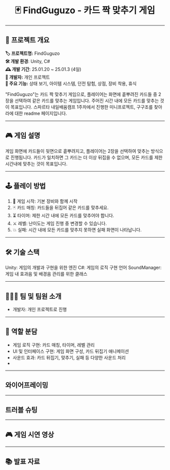<div align="center">

# 🃏 FindGuguzo - 카드 짝 맞추기 게임

</div>

---

## 📌 프로젝트 개요
**🏷 프로젝트명:** FindGuguzo  
**🛠 개발 환경**: Unity, C#  
**🕰️ 개발 기간**: 25.01.20 ~ 25.01.3 (4일)  
**👤 개발자:** 개인 프로젝트  
**🎯 주요 기능:** 상태 보기, 아이템 시스템, 던전 탐험, 상점, 장비 착용, 휴식  

"FindGuguzo"는 카드 짝 맞추기 게임으로, 플레이어는 화면에 흩뿌려진 카드들 중 2장을 선택하여 같은 카드를 맞추는 게임입니다. 주어진 시간 내에 모든 카드를 맞추는 것이 목표입니다.
스파르타 내일배움캠프 1주차에서 진행한 미니프로젝트, 구구조를 찾아라에 대한 readme 페이지입니다.
 
---

## 🎮 게임 설명
게임 화면에 카드들이 뒷면으로 흩뿌려지고, 플레이어는 2장을 선택하여 맞추는 방식으로 진행됩니다. 카드가 일치하면 그 카드는 더 이상 뒤집을 수 없으며, 모든 카드를 제한 시간내에 맞추는 것이 목표입니다.

---

## 🕹️ 플레이 방법 
1. 🏅 게임 시작: 기본 장비와 함께 시작
2. 🃏 카드 매칭: 카드들을 뒤집어 같은 카드를 맞추세요.
3. ⏳ 타이머: 제한 시간 내에 모든 카드를 맞추어야 합니다.
4. ⚔️ 레벨: 난이도는 게임 진행 중 변경할 수 있습니다.
5. 💥 실패: 시간 내에 모든 카드를 맞추지 못하면 실패 화면이 나타납니다.

---

## 🛠 기술 스택
Unity: 게임의 개발과 구현을 위한 엔진
C#: 게임의 로직 구현 언어
SoundManager: 게임 내 효과음 및 배경음 관리를 위한 클래스

---

## 🧑‍🤝‍🧑  팀 및 팀원 소개
- 개발자: 개인 프로젝트로 진행

---

## 🔧 역할 분담
- 게임 로직 구현: 카드 매칭, 타이머, 레벨 관리
- UI 및 인터페이스 구현: 게임 화면 구성, 카드 뒤집기 애니메이션
- 사운드 효과: 카드 뒤집기, 맞추기, 실패 등 다양한 사운드 처리
- 
---

## 와이어프레이밍

---

## 트러블 슈팅

---

## 🎮 게임 시연 영상

---

## 📚 발표 자료
